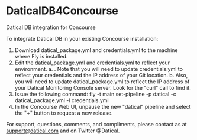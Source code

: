 # DaticalDB4Concourse
Datical DB integration for Concourse

To integrate Datical DB in your existing Concourse installation:

1. Download datical_package.yml and credentials.yml to the machine where Fly is installed.
2. Edit the datical_package.yml and credentials.yml to reflect your environment.
  a. . Note that you will need to update credentials.yml to reflect your credentials and the IP address of your Git location.
  b. Also, you will need to update datical_package.yml to reflect the IP address of your Datical Monitoring Console server. Look for the "curl" call to find it.
2. Issue the following command: fly -t main set-pipeline -p datical -c datical_package.yml -l credentials.yml
3. In the Concourse Web UI, unpause the new "datical" pipeline and select the "+" button to request a new release.

For support, questions, comments, and compliments, please contact as at support@datical.com and on Twitter @Datical.


